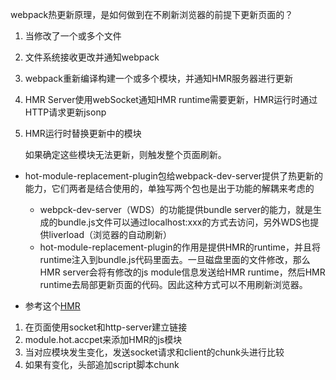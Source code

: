 webpack热更新原理，是如何做到在不刷新浏览器的前提下更新页面的？

1. 当修改了一个或多个文件

2. 文件系统接收更改并通知webpack

3. webpack重新编译构建一个或多个模块，并通知HMR服务器进行更新

4. HMR Server使用webSocket通知HMR runtime需要更新，HMR运行时通过HTTP请求更新jsonp

5. HMR运行时替换更新中的模块

   如果确定这些模块无法更新，则触发整个页面刷新。



- hot-module-replacement-plugin包给webpack-dev-server提供了热更新的能力，它们两者是结合使用的，单独写两个包也是出于功能的解耦来考虑的
  - webpck-dev-server（WDS）的功能提供bundle server的能力，就是生成的bundle.js文件可以通过localhost:xxx的方式去访问，另外WDS也提供liverload（浏览器的自动刷新）
  - hot-module-replacement-plugin的作用是提供HMR的runtime，并且将runtime注入到bundle.js代码里面去。一旦磁盘里面的文件修改，那么HMR server会将有修改的js module信息发送给HMR runtime，然后HMR runtime去局部更新页面的代码。因此这种方式可以不用刷新浏览器。



- 参考这个[HMR](https://juejin.im/post/5c86ec276fb9a04a10301f5b)

1. 在页面使用socket和http-server建立链接
2. module.hot.accpet来添加HMR的js模块
3. 当对应模块发生变化，发送socket请求和client的chunk头进行比较
4. 如果有变化，头部追加script脚本chunk